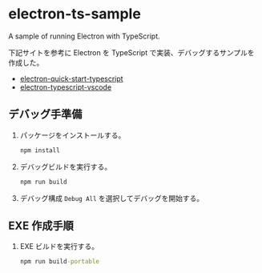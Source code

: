 # electron-ts-sample

A sample of running Electron with TypeScript.

下記サイトを参考に Electron を TypeScript で実装、デバッグするサンプルを作成した。

* [electron-quick-start-typescript](https://github.com/electron/electron-quick-start-typescript)
* [electron-typescript-vscode](https://github.com/abartho/electron-typescript-vscode)

## デバッグ手準備

1. パッケージをインストールする。
    ```bat
    npm install
    ```
1. デバッグビルドを実行する。
    ```bat
    npm run build
    ```
1. デバッグ構成 `Debug All` を選択してデバッグを開始する。

## EXE 作成手順

1. EXE ビルドを実行する。
    ```bat
    npm run build-portable
    ```
